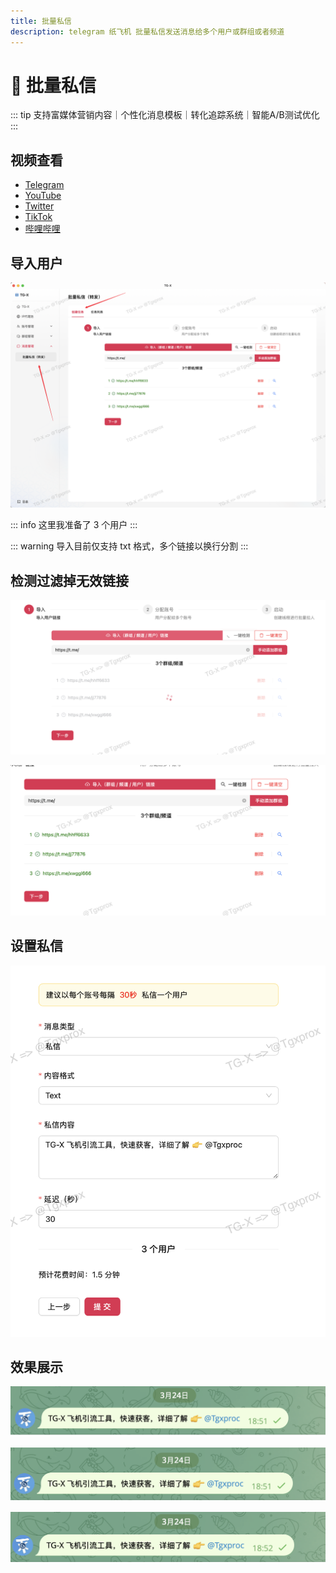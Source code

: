 ```yaml
---
title: 批量私信
description: telegram 纸飞机 批量私信发送消息给多个用户或群组或者频道
---
```


# 🧠 批量私信

::: tip
支持富媒体营销内容｜个性化消息模板｜转化追踪系统｜智能A/B测试优化
:::


## 视频查看

- [Telegram](https://t.me/tgxproc/14)
- [YouTube](https://t.me/tgxproc/14)
- [Twitter](https://t.me/tgxproc/14)
- [TikTok](https://t.me/tgxproc/14)
- [哔哩哔哩](https://t.me/tgxproc/14)


## 导入用户

![](../assets/message/sixin_1.png)

::: info
这里我准备了 3 个用户
:::

::: warning
导入目前仅支持 txt 格式，多个链接以换行分割
:::


## 检测过滤掉无效链接

![](../assets/Invite/qiangla_2.png)

![](../assets/Invite/qiangla_3.png)


## 设置私信

![](../assets/message/sixin_3.png)

## 效果展示

![](../assets/message/sixin_4.png)

![](../assets/message/sixin_5.png)

![](../assets/message/sixin_6.png)
